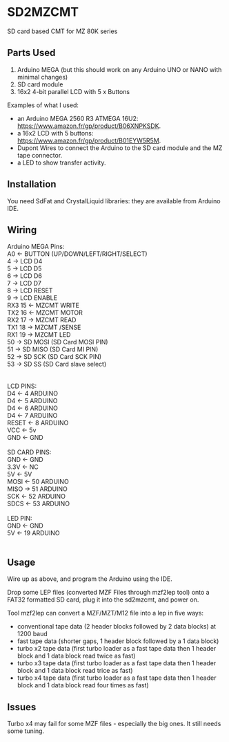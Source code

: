 # SD2MZCMT
SD card based CMT for MZ 80K series

## Parts Used
1. Arduino MEGA (but this should work on any Arduino UNO or NANO with minimal changes)
2. SD card module
3. 16x2 4-bit parallel LCD with 5 x Buttons

Examples of what I used:
- an Arduino MEGA 2560 R3 ATMEGA 16U2: https://www.amazon.fr/gp/product/B06XNPKSDK.
- a 16x2 LCD with 5 buttons: https://www.amazon.fr/gp/product/B01EYW5R5M.
- Dupont Wires to connect the Arduino to the SD card module and the MZ tape connector.
- a LED to show transfer activity.

## Installation
You need SdFat and CrystalLiquid libraries: they are available from Arduino IDE.

## Wiring

Arduino MEGA Pins:<br/>
A0        <- BUTTON (UP/DOWN/LEFT/RIGHT/SELECT)<br/>
        4 -> LCD D4<br/>
        5 -> LCD D5<br/>
        6 -> LCD D6<br/>
        7 -> LCD D7<br/>
        8 -> LCD RESET<br/>
        9 -> LCD ENABLE<br/>
RX3    15 <- MZCMT WRITE<br/>
TX2    16 <- MZCMT MOTOR<br/>
RX2    17 -> MZCMT READ<br/>
TX1    18 -> MZCMT /SENSE<br/>
RX1    19 -> MZCMT LED<br/>
       50 -> SD MOSI (SD Card MOSI PIN)<br/>
       51 -> SD MISO (SD Card MI PIN)<br/>
       52 -> SD SCK  (SD Card SCK PIN)<br/>
       53 -> SD SS   (SD Card slave select)<br/>
<br/>
<br/>
LCD PINS:<br/>
D4    <- 4 ARDUINO<br/>
D4    <- 5 ARDUINO<br/>
D4    <- 6 ARDUINO<br/>
D4    <- 7 ARDUINO<br/>
RESET <- 8 ARDUINO<br/>
VCC   <- 5v<br/>
GND   <- GND<br/>
<br/>
SD CARD PINS:<br/>
 GND <- GND<br/>
3.3V <- NC<br/>
  5V <- 5V<br/>
MOSI <- 50 ARDUINO<br/>
MISO -> 51 ARDUINO<br/>
 SCK <- 52 ARDUINO<br/>
SDCS <- 53 ARDUINO<br/>
<br/>
LED PIN:<br/>
 GND <- GND<br/>
  5V <- 19 ARDUINO<br/>
<br/>

## Usage
Wire up as above, and program the Arduino using the IDE.

Drop some LEP files (converted MZF Files through mzf2lep tool) onto a FAT32 formatted SD card, plug it into the sd2mzcmt, and power on.

Tool mzf2lep can convert a MZF/MZT/M12 file into a lep in five ways:
- conventional tape data (2 header blocks followed by 2 data blocks) at 1200 baud
- fast tape data (shorter gaps, 1 header block followed by a 1 data block)
- turbo x2 tape data (first turbo loader as a fast tape data then 1 header block and 1 data block read twice as fast)
- turbo x3 tape data (first turbo loader as a fast tape data then 1 header block and 1 data block read trice as fast)
- turbo x4 tape data (first turbo loader as a fast tape data then 1 header block and 1 data block read four times as fast)

## Issues

Turbo x4 may fail for some MZF files - especially the big ones. It still needs some tuning.  



